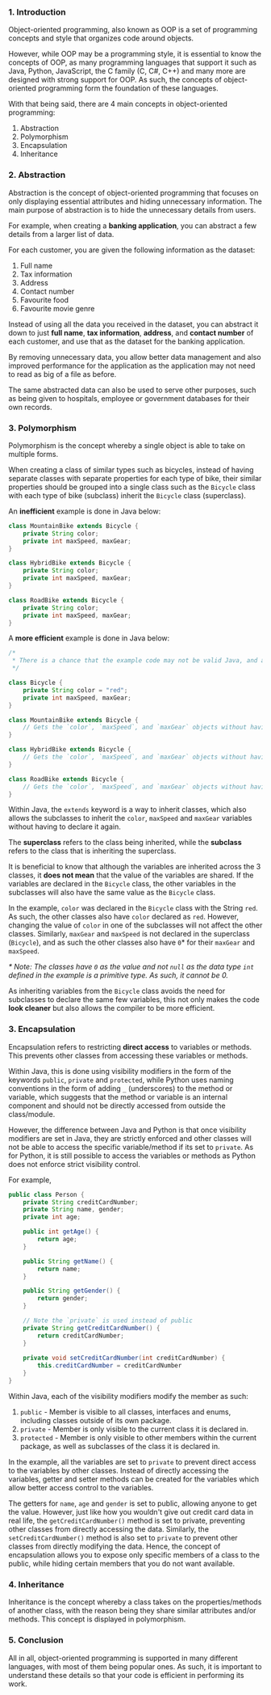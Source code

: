 ### 1. Introduction

Object-oriented programming, also known as OOP is a set of programming concepts and style that organizes code around objects. 

However, while OOP may be a programming style, it is essential to know the concepts of OOP, as many programming languages that support it such as Java, Python, JavaScript, the C family (C, C#, C++) and many more are designed with strong support for OOP. As such, the concepts of object-oriented programming form the foundation of these languages.

With that being said, there are 4 main concepts in object-oriented programming:
   1. Abstraction
   2. Polymorphism
   3. Encapsulation
   4. Inheritance

### 2. Abstraction

Abstraction is the concept of object-oriented programming that focuses on only displaying essential attributes and hiding unnecessary information. The main purpose of abstraction is to hide the unnecessary details from users.  
  
For example, when creating a **banking application**, you can abstract a few details from a larger list of data. 

For each customer, you are given the following information as the dataset:
   1. Full name
   2. Tax information
   3. Address
   4. Contact number
   5. Favourite food
   6. Favourite movie genre

Instead of using all the data you received in the dataset, you can abstract it down to just **full name**, **tax information**, **address**, and **contact number** of each customer, and use that as the dataset for the banking application. 

By removing unnecessary data, you allow better data management and also improved performance for the application as the application may not need to read as big of a file as before. 

The same abstracted data can also be used to serve other purposes, such as being given to hospitals, employee or government databases for their own records.

### 3. Polymorphism

Polymorphism is the concept whereby a single object is able to take on multiple forms.

When creating a class of similar types such as bicycles, instead of having separate classes with separate properties for each type of bike, their similar properties should be grouped into a single class such as the `Bicycle` class with each type of bike (subclass) inherit the `Bicycle` class (superclass).

An **inefficient** example is done in Java below:
```java
class MountainBike extends Bicycle {
	private String color;
    private int maxSpeed, maxGear;
}

class HybridBike extends Bicycle {
	private String color;
    private int maxSpeed, maxGear;
}

class RoadBike extends Bicycle {
	private String color;
    private int maxSpeed, maxGear;
}
```


A **more efficient** example is done in Java below:
```java
/*
 * There is a chance that the example code may not be valid Java, and as such the code   * should only be treated as an example of Polymorphism.
 */

class Bicycle {
    private String color = "red";
    private int maxSpeed, maxGear;
}

class MountainBike extends Bicycle {
	// Gets the `color`, `maxSpeed`, and `maxGear` objects without having to define it again.
}

class HybridBike extends Bicycle {
	// Gets the `color`, `maxSpeed`, and `maxGear` objects without having to define it again.
}

class RoadBike extends Bicycle {
	// Gets the `color`, `maxSpeed`, and `maxGear` objects without having to define it again.
}
```

Within Java, the `extends` keyword is a way to inherit classes, which also allows the subclasses to inherit the `color`, `maxSpeed` and `maxGear` variables without having to declare it again.

The **superclass** refers to the class being inherited, while the **subclass** refers to the class that is inheriting the superclass.

It is beneficial to know that although the variables are inherited across the 3 classes, it **does not mean** that the value of the variables are shared. If the variables are declared in the `Bicycle` class, the other variables in the subclasses will also have the same value as the `Bicycle` class. 

In the example, `color` was declared in the `Bicycle` class with the String `red`.  As such, the other classes also have `color` declared as `red`. However, changing the value of `color` in one of the subclasses will not affect the other classes. Similarly, `maxGear` and `maxSpeed` is not declared in the superclass (`Bicycle`), and as such the other classes also have `0`* for their `maxGear` and `maxSpeed`.

*\* Note: The classes have `0` as the value and not `null` as the data type `int` defined in the example is a primitive type. As such, it cannot be 0.*

As inheriting variables from the `Bicycle` class avoids the need for subclasses to declare the same few variables, this not only makes the code **look cleaner** but also allows the compiler to be more efficient.



### 3. Encapsulation

Encapsulation refers to restricting **direct access** to variables or methods. This prevents other classes from accessing these variables or methods.

Within Java, this is done using visibility modifiers in the form of the keywords `public`, `private` and `protected`, while Python uses naming conventions in the form of adding `_` (underscores) to the method or variable, which suggests that the method or variable is an internal component and should not be directly accessed from outside the class/module. 

However, the difference between Java and Python is that once visibility modifiers are set in Java, they are strictly enforced and other classes will not be able to access the specific variable/method if its set to `private`. As for Python, it is still possible to access the variables or methods as Python does not enforce strict visibility control.

For example,
```java
public class Person {
	private String creditCardNumber;
	private String name, gender;
	private int age;

	public int getAge() {
		return age;
	}

	public String getName() {
		return name;
	}

	public String getGender() {
		return gender;
	}

	// Note the `private` is used instead of public
	private String getCreditCardNumber() {
		return creditCardNumber;
	}
	
	private void setCreditCardNumber(int creditCardNumber) {
		this.creditCardNumber = creditCardNumber
	}
}
```

Within Java, each of the visibility modifiers modify the member as such:
   1. `public` - Member is visible to all classes, interfaces and enums, including classes outside of its own package.
   2. `private` - Member is only visible to the current class it is declared in.
   3. `protected` - Member is only visible to other members within the current package, as well as subclasses of the class it is declared in.

In the example, all the variables are set to `private` to prevent direct access to the variables by other classes. Instead of directly accessing the variables, getter and setter methods can be created for the variables which allow better access control to the variables.  

The getters for `name`, `age` and `gender` is set to public, allowing anyone to get the value. However, just like how you wouldn't give out credit card data in real life, the `getCreditCardNumber()` method is set to private, preventing other classes from directly accessing the data. Similarly, the `setCreditCardNumber()` method is also set to `private` to prevent other classes from directly modifying the data. Hence, the concept of encapsulation allows you to expose only specific members of a class to the public, while hiding certain members that you do not want available.


### 4. Inheritance

Inheritance is the concept whereby a class takes on the properties/methods of another class, with the reason being they share similar attributes and/or methods. This concept is displayed in polymorphism.


### 5. Conclusion

All in all, object-oriented programming is supported in many different languages, with most of them being popular ones. As such, it is important to understand these details so that your code is efficient in performing its work.